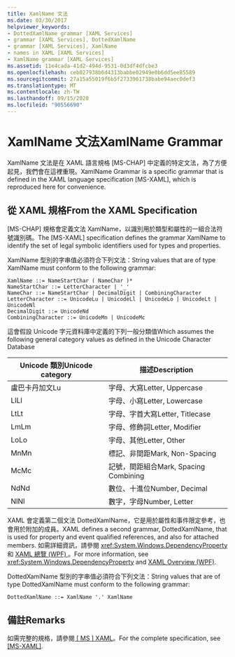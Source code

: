 ```yaml
---
title: XamlName 文法
ms.date: 03/30/2017
helpviewer_keywords:
- DottedXamlName grammar [XAML Services]
- grammar [XAML Services], DottedXamlName
- grammar [XAML Services], XamlName
- names in XAML [XAML Services]
- XamlName grammar [XAML Services]
ms.assetid: 11e4cada-41d2-494d-9531-0d3df4dfcbe3
ms.openlocfilehash: ceb027938b6d4313babbe02949e0b6dd5ee85589
ms.sourcegitcommit: 27a15a55019f6b5f2733961738babe94aec0def3
ms.translationtype: MT
ms.contentlocale: zh-TW
ms.lasthandoff: 09/15/2020
ms.locfileid: "90556690"
---
```

# <a name="xamlname-grammar"></a><span data-ttu-id="9d356-102">XamlName 文法</span><span class="sxs-lookup"><span data-stu-id="9d356-102">XamlName Grammar</span></span>

<span data-ttu-id="9d356-103">XamlName 文法是在 XAML 語言規格 [MS-CHAP] 中定義的特定文法，為了方便起見，我們會在這裡重現。</span><span class="sxs-lookup"><span data-stu-id="9d356-103">XamlName Grammar is a specific grammar that is defined in the XAML language specification [MS-XAML], which is reproduced here for convenience.</span></span>

## <a name="from-the-xaml-specification"></a><span data-ttu-id="9d356-104">從 XAML 規格</span><span class="sxs-lookup"><span data-stu-id="9d356-104">From the XAML Specification</span></span>

<span data-ttu-id="9d356-105">[MS-CHAP] 規格會定義文法 XamlName，以識別用於類型和屬性的一組合法符號識別碼。</span><span class="sxs-lookup"><span data-stu-id="9d356-105">The [MS-XAML] specification defines the grammar XamlName to identify the set of legal symbolic identifiers used for types and properties.</span></span>

<span data-ttu-id="9d356-106">XamlName 型別的字串值必須符合下列文法：</span><span class="sxs-lookup"><span data-stu-id="9d356-106">String values that are of type XamlName must conform to the following grammar:</span></span>

```xaml
XamlName ::= NameStartChar ( NameChar )*
NameStartChar ::= LetterCharacter | '_'
NameChar ::= NameStartChar | DecimalDigit | CombiningCharacter
LetterCharacter ::= UnicodeLu | UnicodeLl | UnicodeLo | UnicodeLt | UnicodeNl
DecimalDigit ::= UnicodeNd
CombiningCharacter ::= UnicodeMn | UnicodeMc
```

<span data-ttu-id="9d356-107">這會假設 Unicode 字元資料庫中定義的下列一般分類值</span><span class="sxs-lookup"><span data-stu-id="9d356-107">Which assumes the following general category values as defined in the Unicode Character Database</span></span>

| <span data-ttu-id="9d356-108">Unicode 類別</span><span class="sxs-lookup"><span data-stu-id="9d356-108">Unicode category</span></span>   | <span data-ttu-id="9d356-109">描述</span><span class="sxs-lookup"><span data-stu-id="9d356-109">Description</span></span>                   |
|--------------------|-------------------------------|
| <span data-ttu-id="9d356-110">盧巴卡丹加文</span><span class="sxs-lookup"><span data-stu-id="9d356-110">Lu</span></span>                 | <span data-ttu-id="9d356-111">字母、大寫</span><span class="sxs-lookup"><span data-stu-id="9d356-111">Letter, Uppercase</span></span>             |
| <span data-ttu-id="9d356-112">Ll</span><span class="sxs-lookup"><span data-stu-id="9d356-112">Ll</span></span>                 | <span data-ttu-id="9d356-113">字母、小寫</span><span class="sxs-lookup"><span data-stu-id="9d356-113">Letter, Lowercase</span></span>             |
| <span data-ttu-id="9d356-114">Lt</span><span class="sxs-lookup"><span data-stu-id="9d356-114">Lt</span></span>                 | <span data-ttu-id="9d356-115">字母、字首大寫</span><span class="sxs-lookup"><span data-stu-id="9d356-115">Letter, Titlecase</span></span>             |
| <span data-ttu-id="9d356-116">Lm</span><span class="sxs-lookup"><span data-stu-id="9d356-116">Lm</span></span>                 | <span data-ttu-id="9d356-117">字母、修飾詞</span><span class="sxs-lookup"><span data-stu-id="9d356-117">Letter, Modifier</span></span>              |
| <span data-ttu-id="9d356-118">Lo</span><span class="sxs-lookup"><span data-stu-id="9d356-118">Lo</span></span>                 | <span data-ttu-id="9d356-119">字母、其他</span><span class="sxs-lookup"><span data-stu-id="9d356-119">Letter, Other</span></span>                 |
| <span data-ttu-id="9d356-120">Mn</span><span class="sxs-lookup"><span data-stu-id="9d356-120">Mn</span></span>                 | <span data-ttu-id="9d356-121">標記、非間距</span><span class="sxs-lookup"><span data-stu-id="9d356-121">Mark, Non-Spacing</span></span>             |
| <span data-ttu-id="9d356-122">Mc</span><span class="sxs-lookup"><span data-stu-id="9d356-122">Mc</span></span>                 | <span data-ttu-id="9d356-123">記號，間距組合</span><span class="sxs-lookup"><span data-stu-id="9d356-123">Mark, Spacing Combining</span></span>       |
| <span data-ttu-id="9d356-124">Nd</span><span class="sxs-lookup"><span data-stu-id="9d356-124">Nd</span></span>                 | <span data-ttu-id="9d356-125">數位、十進位</span><span class="sxs-lookup"><span data-stu-id="9d356-125">Number, Decimal</span></span>               |
| <span data-ttu-id="9d356-126">Nl</span><span class="sxs-lookup"><span data-stu-id="9d356-126">Nl</span></span>                 | <span data-ttu-id="9d356-127">數字，字母</span><span class="sxs-lookup"><span data-stu-id="9d356-127">Number, Letter</span></span>                |

<span data-ttu-id="9d356-128">XAML 會定義第二個文法 DottedXamlName，它是用於屬性和事件限定參考，也會用於附加的成員。</span><span class="sxs-lookup"><span data-stu-id="9d356-128">XAML defines a second grammar, DottedXamlName, that is used for property and event qualified references, and also for attached members.</span></span> <span data-ttu-id="9d356-129">如需詳細資訊，請參閱 <xref:System.Windows.DependencyProperty> 和 [XAML 總覽 (WPF) ](../fundamentals/xaml.md)。</span><span class="sxs-lookup"><span data-stu-id="9d356-129">For more information, see <xref:System.Windows.DependencyProperty> and [XAML Overview (WPF)](../fundamentals/xaml.md).</span></span>

<span data-ttu-id="9d356-130">DottedXamlName 型別的字串值必須符合下列文法：</span><span class="sxs-lookup"><span data-stu-id="9d356-130">String values that are of type DottedXamlName must conform to the following grammar:</span></span>

```xaml
DottedXamlName ::= XamlName '.' XamlName
```

## <a name="remarks"></a><span data-ttu-id="9d356-131">備註</span><span class="sxs-lookup"><span data-stu-id="9d356-131">Remarks</span></span>

<span data-ttu-id="9d356-132">如需完整的規格，請參閱[ \[ MS \] XAML](/previous-versions/msp-n-p/ff650760(v=pandp.10))。</span><span class="sxs-lookup"><span data-stu-id="9d356-132">For the complete specification, see [\[MS-XAML\]](/previous-versions/msp-n-p/ff650760(v=pandp.10)).</span></span>
